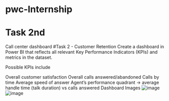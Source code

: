 # pwc-Internship

# Task 2nd 
Call center dashboard
#Task 2 - Customer Retention
Create a dashboard in Power BI that reflects all relevant Key Performance Indicators (KPIs) and metrics in the dataset.

Possible KPIs include

Overall customer satisfaction
Overall calls answered/abandoned
Calls by time
Average speed of answer
Agent’s performance quadrant -> average handle time (talk duration) vs calls answered
Dashboard Images
![image](https://github.com/Latasharma26/pwc-Internship-task-1-/assets/96385877/920cf4dc-9508-4ebc-9bf0-affecc40e232)
![image](https://github.com/Latasharma26/pwc-Internship-task-1-/assets/96385877/fda96fad-d5dd-4feb-9b20-3079a1ce3efb)



